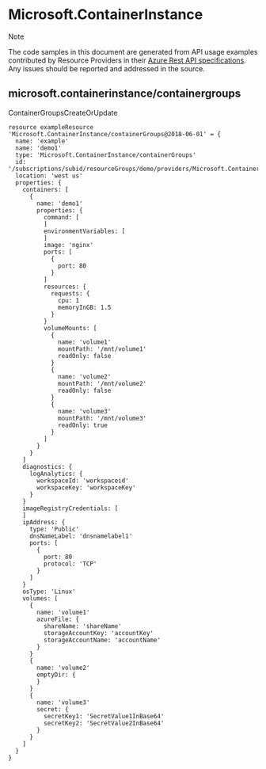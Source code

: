# Microsoft.ContainerInstance
  
> [!NOTE]
> The code samples in this document are generated from API usage examples contributed by Resource Providers in their [Azure Rest API specifications](https://github.com/Azure/azure-rest-api-specs). Any issues should be reported and addressed in the source.


## microsoft.containerinstance/containergroups

ContainerGroupsCreateOrUpdate
```bicep
resource exampleResource 'Microsoft.ContainerInstance/containerGroups@2018-06-01' = {
  name: 'example'
  name: 'demo1'
  type: 'Microsoft.ContainerInstance/containerGroups'
  id: '/subscriptions/subid/resourceGroups/demo/providers/Microsoft.ContainerInstance/containerGroups/demo1'
  location: 'west us'
  properties: {
    containers: [
      {
        name: 'demo1'
        properties: {
          command: [
          ]
          environmentVariables: [
          ]
          image: 'nginx'
          ports: [
            {
              port: 80
            }
          ]
          resources: {
            requests: {
              cpu: 1
              memoryInGB: 1.5
            }
          }
          volumeMounts: [
            {
              name: 'volume1'
              mountPath: '/mnt/volume1'
              readOnly: false
            }
            {
              name: 'volume2'
              mountPath: '/mnt/volume2'
              readOnly: false
            }
            {
              name: 'volume3'
              mountPath: '/mnt/volume3'
              readOnly: true
            }
          ]
        }
      }
    ]
    diagnostics: {
      logAnalytics: {
        workspaceId: 'workspaceid'
        workspaceKey: 'workspaceKey'
      }
    }
    imageRegistryCredentials: [
    ]
    ipAddress: {
      type: 'Public'
      dnsNameLabel: 'dnsnamelabel1'
      ports: [
        {
          port: 80
          protocol: 'TCP'
        }
      ]
    }
    osType: 'Linux'
    volumes: [
      {
        name: 'volume1'
        azureFile: {
          shareName: 'shareName'
          storageAccountKey: 'accountKey'
          storageAccountName: 'accountName'
        }
      }
      {
        name: 'volume2'
        emptyDir: {
        }
      }
      {
        name: 'volume3'
        secret: {
          secretKey1: 'SecretValue1InBase64'
          secretKey2: 'SecretValue2InBase64'
        }
      }
    ]
  }
}
```
